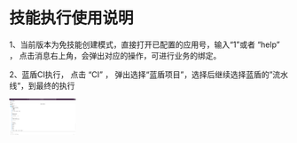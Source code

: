 # 技能执行使用说明

1、当前版本为免技能创建模式，直接打开已配置的应用号，输入“1”或者 “help” ， 点击消息右上角，会弹出对应的操作，可进行业务的绑定。

2、蓝盾CI执行， 点击 “CI” ， 弹出选择“蓝盾项目”，选择后继续选择蓝盾的”流水线“，到最终的执行

<img title="" src="../resource/img/slack_usage1.png" alt="image" style="zoom: 50%;" data-align="inline" width="240">
